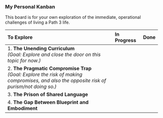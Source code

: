 ### **My Personal Kanban**

This board is for your own exploration of the immediate, operational challenges of living a Path 3 life.

| To Explore                                                                                                                              | In Progress | Done |
| :-------------------------------------------------------------------------------------------------------------------------------------- | :---------- | :--- |
| 1. **The Unending Curriculum**<br>*(Goal: Explore and close the door on this topic for now.)*                                            |             |      |
| 2. **The Pragmatic Compromise Trap**<br>*(Goal: Explore the risk of making compromises, and also the opposite risk of purism/not doing so.)* |             |      |
| 3. **The Prison of Shared Language**                                                                                                    |             |      |
| 4. **The Gap Between Blueprint and Embodiment**                                                                                         |             |      |
